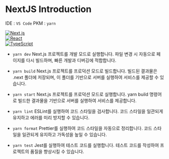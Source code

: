 # NextJS Introduction

>
IDE : `VS Code`
PKM : `yarn` 
>

[![Next.js](https://img.shields.io/badge/Next.js-13.2.4-black.svg?logo=next.js)](https://nextjs.org/)  
[![React](https://img.shields.io/badge/React-18.2.0-blue.svg?logo=react)](https://reactjs.org/)  
[![TypeScript](https://img.shields.io/badge/TypeScript-5.0.3-blue.svg?logo=typescript)](https://www.typescriptlang.org/)


- `yarn dev` 
Next.js 프로젝트를 개발 모드로 실행합니다. 파일 변경 시 자동으로 페이지를 다시 빌드하며, 빠른 개발과 디버깅에 적합합니다.

- `yarn build`
Next.js 프로젝트를 프로덕션 모드로 빌드합니다. 빌드된 결과물은 .next 폴더에 저장되며, 이 폴더를 기반으로 서버를 실행하여 서비스를 제공할 수 있습니다.

- `yarn start` 
Next.js 프로젝트를 프로덕션 모드로 실행합니다. yarn build 명령어로 빌드한 결과물을 기반으로 서버를 실행하여 서비스를 제공합니다.

- `yarn lint` 
ESLint를 실행하여 코드 스타일을 검사합니다. 코드 스타일을 일관되게 유지하고 에러를 미리 방지할 수 있습니다.

- `yarn format` 
Prettier를 실행하여 코드 스타일을 자동으로 정리합니다. 코드 스타일을 일관되게 유지하고 가독성을 높일 수 있습니다.

- `yarn test`
Jest를 실행하여 테스트 코드를 실행합니다. 테스트 코드를 작성하여 프로젝트의 품질을 향상시킬 수 있습니다.

